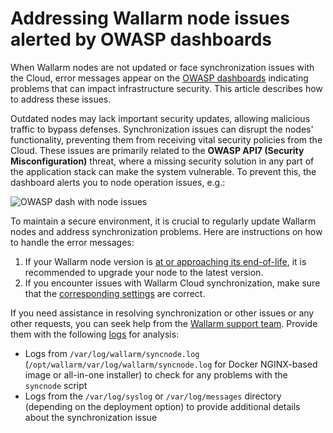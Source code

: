 # Addressing Wallarm node issues alerted by OWASP dashboards

When Wallarm nodes are not updated or face synchronization issues with the Cloud, error messages appear on the [OWASP dashboards](../user-guides/dashboards/owasp-api-top-ten.md) indicating problems that can impact infrastructure security. This article describes how to address these issues.

Outdated nodes may lack important security updates, allowing malicious traffic to bypass defenses. Synchronization issues can disrupt the nodes' functionality, preventing them from receiving vital security policies from the Cloud. These issues are primarily related to the **OWASP API7 (Security Misconfiguration)** threat, where a missing security solution in any part of the application stack can make the system vulnerable. To prevent this, the dashboard alerts you to node operation issues, e.g.:

![OWASP dash with node issues](../images/user-guides/dashboard/owasp-dashboard-node-issues.png)

To maintain a secure environment, it is crucial to regularly update Wallarm nodes and address synchronization problems. Here are instructions on how to handle the error messages:

1. If your Wallarm node version is [at or approaching its end-of-life](../updating-migrating/versioning-policy.md#version-list), it is recommended to upgrade your node to the latest version.
1. If you encounter issues with Wallarm Cloud synchronization, make sure that the [corresponding settings](../admin-en/configure-cloud-node-synchronization-en.md) are correct.

If you need assistance in resolving synchronization or other issues or any other requests, you can seek help from the [Wallarm support team](mailto:support@wallarm.com). Provide them with the following [logs](../admin-en/configure-logging.md) for analysis:

* Logs from `/var/log/wallarm/syncnode.log` (`/opt/wallarm/var/log/wallarm/syncnode.log` for Docker NGINX-based image or all-in-one installer) to check for any problems with the `syncnode` script
* Logs from the `/var/log/syslog` or `/var/log/messages` directory (depending on the deployment option) to provide additional details about the synchronization issue
